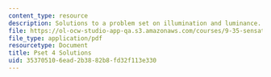 ```yaml
---
content_type: resource
description: Solutions to a problem set on illumination and luminance.
file: https://ol-ocw-studio-app-qa.s3.amazonaws.com/courses/9-35-sensation-and-perception-spring-2009/353705106ead2b3882b8fd32f113e330_MIT9_35s09_sol_pset04.pdf
file_type: application/pdf
resourcetype: Document
title: Pset 4 Solutions
uid: 35370510-6ead-2b38-82b8-fd32f113e330
---
```

